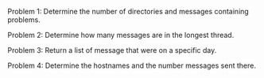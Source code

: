 Problem 1: Determine the number of directories and messages containing problems.

Problem 2: Determine how many messages are in the longest thread.

Problem 3: Return a list of message that were on a specific day.

Problem 4: Determine the hostnames and the number messages sent there.
